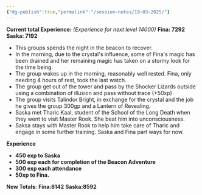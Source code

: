 ```yaml
---
{"dg-publish":true,"permalink":"/session-notes/19-03-2025/"}
---
```


**Current total Experience:** *(Experience for next level 14000)*
**Fina: 7292** 
**Saska: 7192**

- This groups spends the night in the beacon to recover.
- In the morning, due to the crystal's influence, some of Fina's magic has been drained and her remaining magic has taken on a stormy look for the time being.
- The group wakes up in the morning, reasonably well rested.  Fina, only needing 4 hours of rest, took the last watch.
- The group get out of the tower and pass by the Shocker Lizards outside using a combination of illusion and pass without trace (+50xp)
- The group visits Talindor Bright, in exchange for the crystal and the job he gives the group 300gp and a Lantern of Revealing.
- Saska met Tharic Kaal, student of the School of the Long Death when they went to visit Master Rook.  She beat him into unconsciousness.
- Saksa stays with Master Rook to help him take care of Tharic and engage in some further training.  Saska and Fina part ways for now.

**Experience**
- **450 exp to Saska**
- **500 exp each for completion of the Beacon Adventure**
- **300 exp each attendance**
- **50xp to Fina.**

**New Totals:**
**Fina:8142**
**Saska:8592**


